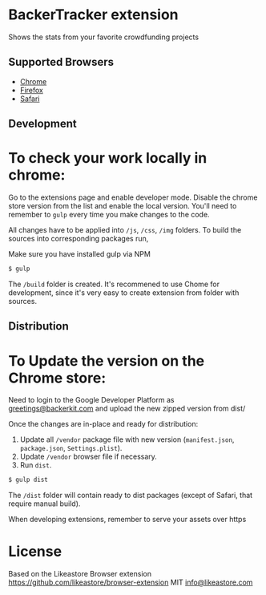 # BackerTracker extension
Shows the stats from your favorite crowdfunding projects

## Supported Browsers

* [Chrome](https://chrome.google.com/webstore/detail/likeastore/einhadilfmpdfmmjnnppomcccmlohjad)
* [Firefox](https://addons.mozilla.org/en-US/firefox/addon/likeastore-social-bookmarking-/)
* [Safari](http://addons.likeastore.com/files/safari/likeastore.safariextz)

## Development

# To check your work locally in chrome: 

Go to the extensions page and enable developer mode. Disable the chrome store version from the list and enable the local version. You'll need to remember to `gulp` every time you make changes to the code. 

All changes have to be applied into `/js`, `/css`, `/img` folders. To build the sources into corresponding packages run,

Make sure you have installed gulp via NPM
```bash
$ gulp
```

The `/build` folder is created. It's recommened to use Chome for development, since it's very easy to create extension from folder with sources.

## Distribution

# To Update the version on the Chrome store: 
Need to login to the Google Developer Platform as greetings@backerkit.com and upload the new zipped version from dist/


Once the changes are in-place and ready for distribution:

1. Update all `/vendor` package file with new version (`manifest.json`, `package.json`, `Settings.plist`).
2. Update `/vendor` browser file if necessary.
3. Run `dist`.

```bash
$ gulp dist
```

The `/dist` folder will contain ready to dist packages (except of Safari, that require manual build).


When developing extensions, remember to serve your assets over https
# License

Based on the Likeastore Browser extension
https://github.com/likeastore/browser-extension
MIT info@likeastore.com
